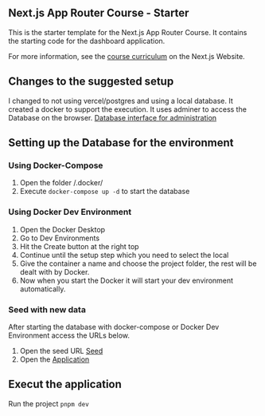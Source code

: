 ## Next.js App Router Course - Starter

This is the starter template for the Next.js App Router Course. It contains the starting code for the dashboard application.

For more information, see the [course curriculum](https://nextjs.org/learn) on the Next.js Website.

## Changes to the suggested setup
I changed to not using vercel/postgres and using a local database.
It created a docker to support the execution.
It uses adminer to access the Database on the browser.
[Database interface for administration](http://localhost:8080/)

## Setting up the Database for the environment

### Using Docker-Compose
1) Open the folder /.docker/
2) Execute `docker-compose up -d` to start the database

### Using Docker Dev Environment
1) Open the Docker Desktop
2) Go to Dev Environments
3) Hit the Create button at the right top
4) Continue until the setup step which you need to select the local
5) Give the container a name and choose the project folder, the rest will be dealt with by Docker.
6) Now when you start the Docker it will start your dev environment automatically.

### Seed with new data
After starting the database with docker-compose or Docker Dev Environment access the URLs below.
1) Open the seed URL [Seed](http://localhost:3000/seed)
2) Open the [Application](http://localhost:3000/)

## Execut the application
Run the project `pnpm dev`